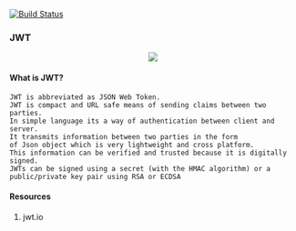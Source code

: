 [![Build Status](https://travis-ci.com/yatharth1706/UserAuthorization-JWT.svg?branch=master)](https://travis-ci.com/yatharth1706/UserAuthorization-JWT)

### JWT 
<p align="center"><img src="https://jwt.io/img/pic_logo.svg"></p>

#### What is JWT?

    JWT is abbreviated as JSON Web Token. 
    JWT is compact and URL safe means of sending claims between two parties.
    In simple language its a way of authentication between client and server. 
    It transmits information between two parties in the form
    of Json object which is very lightweight and cross platform.
    This information can be verified and trusted because it is digitally signed. 
    JWTs can be signed using a secret (with the HMAC algorithm) or a public/private key pair using RSA or ECDSA
  
#### Resources

1. jwt.io
